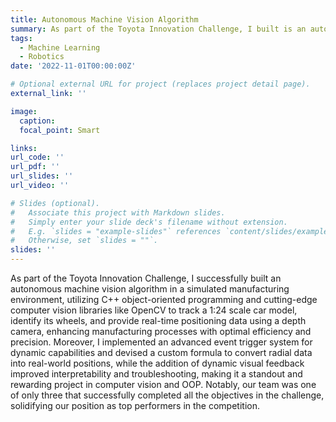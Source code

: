 ```yaml
---
title: Autonomous Machine Vision Algorithm
summary: As part of the Toyota Innovation Challenge, I built is an autonomous machine vision algorithm in a simulated manufacturing environment
tags:
  - Machine Learning
  - Robotics
date: '2022-11-01T00:00:00Z'

# Optional external URL for project (replaces project detail page).
external_link: ''

image:
  caption: 
  focal_point: Smart

links:
url_code: ''
url_pdf: ''
url_slides: ''
url_video: ''

# Slides (optional).
#   Associate this project with Markdown slides.
#   Simply enter your slide deck's filename without extension.
#   E.g. `slides = "example-slides"` references `content/slides/example-slides.md`.
#   Otherwise, set `slides = ""`.
slides: ''
---
```


As part of the Toyota Innovation Challenge, I successfully built an autonomous machine vision algorithm in a simulated manufacturing environment, utilizing C++ object-oriented programming and cutting-edge computer vision libraries like OpenCV to track a 1:24 scale car model, identify its wheels, and provide real-time positioning data using a depth camera, enhancing manufacturing processes with optimal efficiency and precision. Moreover, I implemented an advanced event trigger system for dynamic capabilities and devised a custom formula to convert radial data into real-world positions, while the addition of dynamic visual feedback improved interpretability and troubleshooting, making it a standout and rewarding project in computer vision and OOP. Notably, our team was one of only three that successfully completed all the objectives in the challenge, solidifying our position as top performers in the competition.




